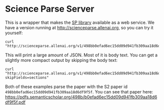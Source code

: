 # Science Parse Server

This is a wrapper that makes the [SP library](../core/README.md) available as a web service. We have a version running at http://scienceparse.allenai.org, so you can try it yourself:
```
curl "http://scienceparse.allenai.org/v1/498bb0efad6ec15dd09d941fb309aa18d6df9f5f"
```
This will print a large amount of JSON. Most of it is body text. You can get a slightly more compact output by skipping the body text:
```
curl "http://scienceparse.allenai.org/v1/498bb0efad6ec15dd09d941fb309aa18d6df9f5f?skipFields=sections"
```

Both of these examples parse the paper with the S2 paper id `498bb0efad6ec15dd09d941fb309aa18d6df9f5f`. You can see that paper here: https://pdfs.semanticscholar.org/498b/b0efad6ec15dd09d941fb309aa18d6df9f5f.pdf
